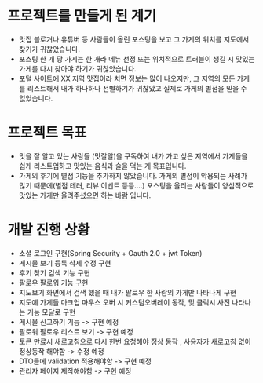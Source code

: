 프로젝트를 만들게 된 계기
=======
* 맛집 블로거나 유튜버 등 사람들이 올린 포스팅을 보고 그 가게의 위치를 지도에서 찾기가 귀찮았습니다.  
* 포스팅 한 개 당 가게는 한 개라 메뉴 선정 또는 위치적으로 트러블이 생길 시 맛있는 가게를 다시 찾아야 하기가 귀찮았습니다.  
* 포털 사이트에 XX 지역 맛집이라 치면 정보는 많이 나오지만, 그 지역의 모든 가게를 리스트해서 내가 하나하나 선별하기가 귀찮았고 실제로 가게의 별점을 믿을 수 없었습니다.  




프로젝트 목표
========
* 맛을 잘 알고 있는 사람들 (맛잘알)을 구독하여 내가 가고 싶은 지역에서 가게들을 쉽게 리스트업하고 맛있는 음식과 술을 먹는 게 목표입니다.  
* 가게의 후기에 별점 기능을 추가하지 않았습니다. 가게의 별점이 악용되는 사례가 많기 때문에(별점 테러, 리뷰 이벤트 등등….) 포스팅을 올리는 사람들이 양심적으로 맛있는 가게만 올려주셨으면 하는 바람 입니다.  


개발 진행 상황
======
* 소셜 로그인 구현(Spring Security + Oauth 2.0 + jwt Token)
* 게시물 보기 등록 삭제 수정 구현
* 후기 찾기 검색 기능 구현
* 팔로우 팔로워 기능 구현
* 지도보기 화면에서 검색 했을 때 내가 팔로우 한 사람의 가게만 나타나게 구현
* 지도에 가게들 마크업 마우스 오버 시 커스텀오버레이 동작, 및 클릭시 사진 나타나는 기능 모달로 구현
* 게시물 신고하기 기능 -> 구현 예정
* 팔로워 팔로우 리스트 보기 -> 구현 예정
* 토큰 만료시 새로고침으로 다시 한번 요청해야 정상 동작 , 사용자가 새로고침 없이 정상동작 해야함 -> 수정 예정
* DTO들에 validation 적용해야함 -> 구현 예정
* 관리자 페이지 제작해야함 -> 구현 예정
